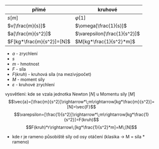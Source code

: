 
| přímé                       | kruhové                      |
| --------------------------- | ---------------------------- |
| $s[m]$                | $\varphi[1]$                 |
| $v[\frac{m}{s}]$      | $\omega[\frac{1}{s}]$        |
| $a[\frac{m}{s^2}]$    | $\varepsilon[\frac{1}{s^2}]$ |
| $F[kg*\frac{m}{s^2}]=[N]$ |$M[kg*\frac{1}{s^2}*m]$|

- $a$ - zrychlení
- $s$
- $m$ - hmotnost
- $F$ - síla
- $F(kruh)$ - kruhová síla (na mezivýpočet)
- $M$ - moment síly
- $\varepsilon$ - kruhové zrychlení    


vysvětlení: kde se vzala jednotka Newton $[N]$ u Momentu síly $[M]$
$$\vec{a}=[\frac{m}{s^2}]\rightarrow*\;m\rightarrow[kg*\frac{m}{s^2}]=[N]=\vec{F}$$
$$\varepsilon=[\frac{1}{s^2}]\rightarrow*\;m\rightarrow[kg*\frac{1}{s^2}]=F(kruh)$$
$$F(kruh)*r\rightarrow\;[kg*\frac{1}{s^2}*m]=M\;[N]$$
- kde r je rameno působiště síly od osy otáčení (klasika $\rightarrow$ M = síla * rameno)
